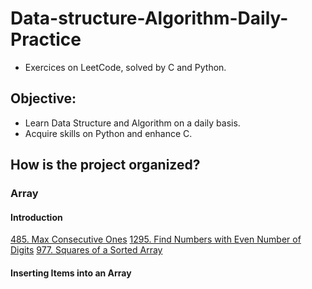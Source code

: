# Data-structure-Algorithm-Daily-Practice
- Exercices on LeetCode, solved by C and Python.
## Objective:
- Learn Data Structure and Algorithm on a daily basis.
- Acquire skills on Python and enhance C.
## How is the project organized?
### Array
#### Introduction
[485.  Max Consecutive Ones](https://github.com/thi-nguy/Data-structure-Algorithm-Daily-Practice/tree/main/Array/485_Max_Consecutive_Ones)
[1295. Find Numbers with Even Number of Digits](https://github.com/thi-nguy/Data-structure-Algorithm-Daily-Practice/tree/main/Array/1295_Find_number_with_even_number_of_digits)
[977.  Squares of a Sorted Array](https://github.com/thi-nguy/Data-structure-Algorithm-Daily-Practice/tree/main/Array/977_squares_of_a_sorted_array)
#### Inserting Items into an Array
